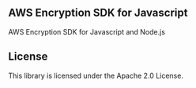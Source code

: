## AWS Encryption SDK for Javascript

AWS Encryption SDK for Javascript and Node.js

## License

This library is licensed under the Apache 2.0 License. 

